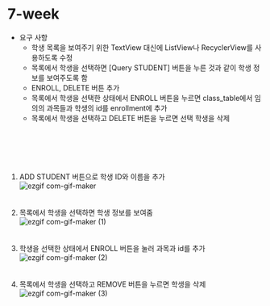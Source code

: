 # 7-week

* 요구 사항
  * 학생 목록을 보여주기 위한 TextView 대신에 ListView나 RecyclerView를 사용하도록 수정
  * 목록에서 학생을 선택하면 [Query STUDENT] 버튼을 누른 것과 같이 학생 정보를 보여주도록 함
  * ENROLL, DELETE 버튼 추가
  * 목록에서 학생을 선택한 상태에서 ENROLL 버튼을 누르면 class_table에서 임의의 과목들과 학생의 id를 enrollment에 추가
  * 목록에서 학생을 선택하고 DELETE 버튼을 누르면 선택 학생을 삭제

<br>

<br>

<br>

<br>

1. ADD STUDENT 버튼으로 학생 ID와 이름을 추가 <br>
![ezgif com-gif-maker](https://user-images.githubusercontent.com/68210266/109484568-f0143680-7ac3-11eb-8e08-caced280f09d.gif)
<br><br><br>
2. 목록에서 학생을 선택하면 학생 정보를 보여줌 <br>
![ezgif com-gif-maker (1)](https://user-images.githubusercontent.com/68210266/109484573-f1456380-7ac3-11eb-8ba4-e61cf3ff3d05.gif)
<br><br><br>
3. 학생을 선택한 상태에서 ENROLL 버튼을 눌러 과목과 id를 추가 <br>
![ezgif com-gif-maker (2)](https://user-images.githubusercontent.com/68210266/109484575-f1456380-7ac3-11eb-87ba-b74a4a31c657.gif)
<br><br><br>
4. 목록에서 학생을 선택하고 REMOVE 버튼을 누르면 학생을 삭제 <br>
![ezgif com-gif-maker (3)](https://user-images.githubusercontent.com/68210266/109484577-f1ddfa00-7ac3-11eb-96f2-d5c37b4cca06.gif)
<br><br><br>
